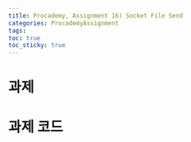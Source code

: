 ```yaml
---
title: Procademy, Assignment 16) Socket File Send
categories: ProcademyAssignment
tags: 
toc: true
toc_sticky: true
---
```


# **과제**

# **과제 코드**
